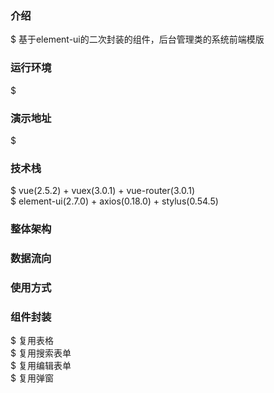 

### 介绍
$ 基于element-ui的二次封装的组件，后台管理类的系统前端模版
### 运行环境  
$ 
### 演示地址  
$ 
### 技术栈
$ vue(2.5.2) + vuex(3.0.1) + vue-router(3.0.1)  
$ element-ui(2.7.0) + axios(0.18.0) + stylus(0.54.5)  
### 整体架构  
### 数据流向  
### 使用方式  
### 组件封装  
$ 复用表格  
$ 复用搜索表单  
$ 复用编辑表单    
$ 复用弹窗


